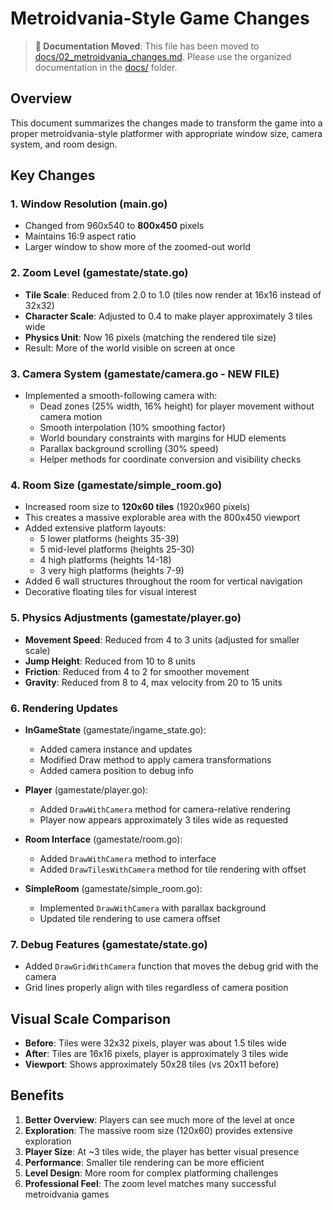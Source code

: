 # Metroidvania-Style Game Changes

> **📁 Documentation Moved**: This file has been moved to [docs/02_metroidvania_changes.md](docs/02_metroidvania_changes.md). Please use the organized documentation in the [docs/](docs/) folder.

## Overview
This document summarizes the changes made to transform the game into a proper metroidvania-style platformer with appropriate window size, camera system, and room design.

## Key Changes

### 1. Window Resolution (main.go)
- Changed from 960x540 to **800x450** pixels
- Maintains 16:9 aspect ratio
- Larger window to show more of the zoomed-out world

### 2. Zoom Level (gamestate/state.go)
- **Tile Scale**: Reduced from 2.0 to 1.0 (tiles now render at 16x16 instead of 32x32)
- **Character Scale**: Adjusted to 0.4 to make player approximately 3 tiles wide
- **Physics Unit**: Now 16 pixels (matching the rendered tile size)
- Result: More of the world visible on screen at once

### 3. Camera System (gamestate/camera.go - NEW FILE)
- Implemented a smooth-following camera with:
  - Dead zones (25% width, 16% height) for player movement without camera motion
  - Smooth interpolation (10% smoothing factor)
  - World boundary constraints with margins for HUD elements
  - Parallax background scrolling (30% speed)
  - Helper methods for coordinate conversion and visibility checks

### 4. Room Size (gamestate/simple_room.go)
- Increased room size to **120x60 tiles** (1920x960 pixels)
- This creates a massive explorable area with the 800x450 viewport
- Added extensive platform layouts:
  - 5 lower platforms (heights 35-39)
  - 5 mid-level platforms (heights 25-30)
  - 4 high platforms (heights 14-18)
  - 3 very high platforms (heights 7-9)
- Added 6 wall structures throughout the room for vertical navigation
- Decorative floating tiles for visual interest

### 5. Physics Adjustments (gamestate/player.go)
- **Movement Speed**: Reduced from 4 to 3 units (adjusted for smaller scale)
- **Jump Height**: Reduced from 10 to 8 units
- **Friction**: Reduced from 4 to 2 for smoother movement
- **Gravity**: Reduced from 8 to 4, max velocity from 20 to 15 units

### 6. Rendering Updates
- **InGameState** (gamestate/ingame_state.go):
  - Added camera instance and updates
  - Modified Draw method to apply camera transformations
  - Added camera position to debug info
  
- **Player** (gamestate/player.go):
  - Added `DrawWithCamera` method for camera-relative rendering
  - Player now appears approximately 3 tiles wide as requested
  
- **Room Interface** (gamestate/room.go):
  - Added `DrawWithCamera` method to interface
  - Added `DrawTilesWithCamera` method for tile rendering with offset
  
- **SimpleRoom** (gamestate/simple_room.go):
  - Implemented `DrawWithCamera` with parallax background
  - Updated tile rendering to use camera offset

### 7. Debug Features (gamestate/state.go)
- Added `DrawGridWithCamera` function that moves the debug grid with the camera
- Grid lines properly align with tiles regardless of camera position

## Visual Scale Comparison
- **Before**: Tiles were 32x32 pixels, player was about 1.5 tiles wide
- **After**: Tiles are 16x16 pixels, player is approximately 3 tiles wide
- **Viewport**: Shows approximately 50x28 tiles (vs 20x11 before)

## Benefits
1. **Better Overview**: Players can see much more of the level at once
2. **Exploration**: The massive room size (120x60) provides extensive exploration
3. **Player Size**: At ~3 tiles wide, the player has better visual presence
4. **Performance**: Smaller tile rendering can be more efficient
5. **Level Design**: More room for complex platforming challenges
6. **Professional Feel**: The zoom level matches many successful metroidvania games